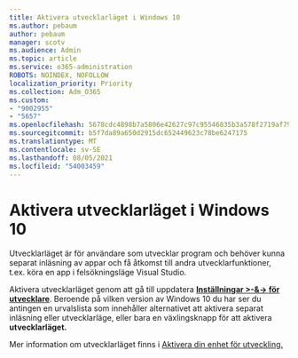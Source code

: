 ```yaml
---
title: Aktivera utvecklarläget i Windows 10
ms.author: pebaum
author: pebaum
manager: scotv
ms.audience: Admin
ms.topic: article
ms.service: o365-administration
ROBOTS: NOINDEX, NOFOLLOW
localization_priority: Priority
ms.collection: Adm_O365
ms.custom:
- "9002955"
- "5657"
ms.openlocfilehash: 5678cdc4898b7a5806e42627c97c95546835b3a578f2719af791da062ba0e2ac
ms.sourcegitcommit: b5f7da89a650d2915dc652449623c78be6247175
ms.translationtype: MT
ms.contentlocale: sv-SE
ms.lasthandoff: 08/05/2021
ms.locfileid: "54003459"
---
```

# <a name="enable-developer-mode-in-windows-10"></a>Aktivera utvecklarläget i Windows 10

Utvecklarläget är för användare som utvecklar program och behöver kunna separat inläsning av appar och få åtkomst till andra utvecklarfunktioner, t.ex. köra en app i felsökningsläge Visual Studio.

Aktivera utvecklarläget genom att gå till uppdatera **[Inställningar >-&-> för utvecklare](ms-settings:developers?activationSource=GetHelp)**. Beroende på vilken version av Windows 10 du har ser du antingen en urvalslista som innehåller alternativet att aktivera separat inläsning eller utvecklarläge, eller bara en växlingsknapp för att aktivera **utvecklarläget.**

Mer information om utvecklarläget finns i [Aktivera din enhet för utveckling.](https://docs.microsoft.com/windows/uwp/get-started/enable-your-device-for-development)
